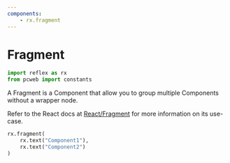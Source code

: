 ```yaml
---
components:
    - rx.fragment
---
```


# Fragment

```python exec
import reflex as rx
from pcweb import constants
```

A Fragment is a Component that allow you to group multiple Components without a wrapper node.

Refer to the React docs at [React/Fragment]({constants.FRAGMENT_COMPONENT_INFO_URL}) for more information on its use-case.

```python demo
rx.fragment(
    rx.text("Component1"), 
    rx.text("Component2")
)
```
